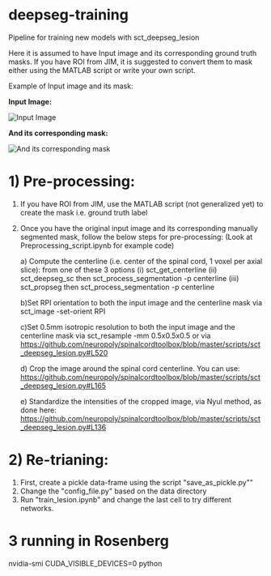 # deepseg-training
Pipeline for training new models with sct_deepseg_lesion

Here it is assumed to have Input image and its corresponding ground truth masks. If you have ROI from JIM, it is suggested to convert them to mask either using the MATLAB script or write your own script.

Example of Input image and its mask:

**Input Image:**

![Input Image](https://github.com/sct-pipeline/deepseg-training/blob/master/Figures/Example_Input_image.png)





**And its corresponding mask:**

![And its corresponding mask](https://github.com/sct-pipeline/deepseg-training/blob/master/Figures/Example_Mask_image.png)




# 1) Pre-processing:

1) If you have ROI from JIM, use the MATLAB script (not generalized yet) to create the mask i.e. ground truth label
2) Once you have the original input image and its corresponding manually segmented mask, follow the below steps for pre-processing: (Look at Preprocessing_script.ipynb for example code)
  
    a) Compute the centerline (i.e. center of the spinal cord, 1 voxel per axial slice): from one of these 3 options 
      (i) sct_get_centerline 
      (ii) sct_deepseg_sc then sct_process_segmentation -p centerline 
      (iii) sct_propseg then sct_process_segmentation -p centerline
      
    b)Set RPI orientation to both the input image and the centerline mask via sct_image -set-orient RPI
    
    c)Set 0.5mm isotropic resolution to both the input image and the centerline mask via sct_resample -mm 0.5x0.5x0.5 or via          https://github.com/neuropoly/spinalcordtoolbox/blob/master/scripts/sct_deepseg_lesion.py#L520

    d) Crop the image around the spinal cord centerline. You can use:                     https://github.com/neuropoly/spinalcordtoolbox/blob/master/scripts/sct_deepseg_lesion.py#L165

    e) Standardize the intensities of the cropped image, via Nyul method, as done here:                https://github.com/neuropoly/spinalcordtoolbox/blob/master/scripts/sct_deepseg_lesion.py#L136


# 2) Re-trianing:

1) First, create a pickle data-frame using the script "save_as_pickle.py""
2) Change the "config_file.py" based on the data directory
3) Run "train_lesion.ipynb" and change the last cell to try different networks.

# 3 running in Rosenberg

nvidia-smi
CUDA_VISIBLE_DEVICES=0 python 
